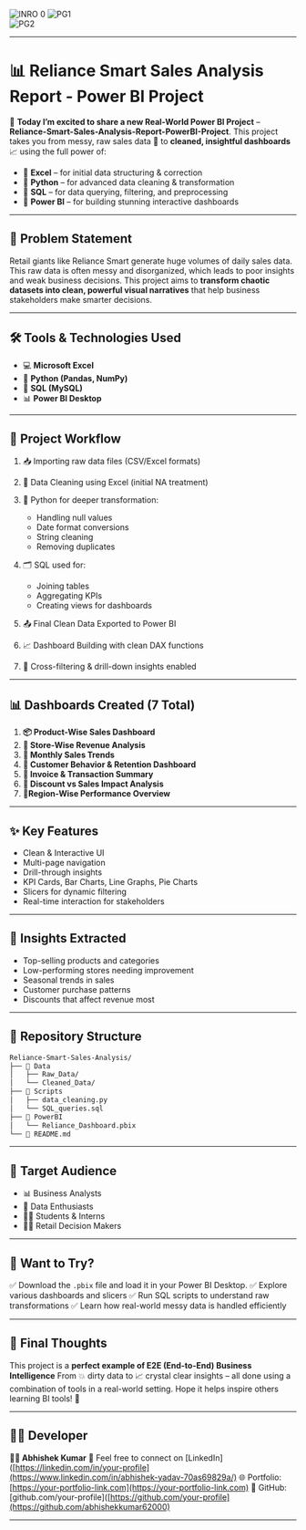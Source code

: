 ![INRO 0](https://github.com/user-attachments/assets/f16f3bfd-f7b1-466e-9082-cba557871537)
![PG1](https://github.com/user-attachments/assets/b7e7695d-6152-4d9c-a232-f3986e577a92)  
![PG2](https://github.com/user-attachments/assets/485edc70-7f53-4387-a060-fe3227f01d13)  
  
---    
  
# 📊 Reliance Smart Sales Analysis Report - Power BI Project

🚀 **Today I’m excited to share a new Real-World Power BI Project** – **Reliance-Smart-Sales-Analysis-Report-PowerBI-Project**.
This project takes you from messy, raw sales data 🧾 to **cleaned, insightful dashboards** 📈 using the full power of:

* 🧮 **Excel** – for initial data structuring & correction
* 🐍 **Python** – for advanced data cleaning & transformation
* 🐘 **SQL** – for data querying, filtering, and preprocessing
* 🧠 **Power BI** – for building stunning interactive dashboards

---

## 🧠 Problem Statement

Retail giants like Reliance Smart generate huge volumes of daily sales data. This raw data is often messy and disorganized, which leads to poor insights and weak business decisions.
This project aims to **transform chaotic datasets into clean, powerful visual narratives** that help business stakeholders make smarter decisions.

---

## 🛠️ Tools & Technologies Used

* 💻 **Microsoft Excel**
* 🐍 **Python (Pandas, NumPy)**
* 🐘 **SQL (MySQL)**
* 📊 **Power BI Desktop**

---

## 📂 Project Workflow

1. 📥 Importing raw data files (CSV/Excel formats)
2. 🧹 Data Cleaning using Excel (initial NA treatment)
3. 🐍 Python for deeper transformation:

   * Handling null values
   * Date format conversions
   * String cleaning
   * Removing duplicates
4. 🗂️ SQL used for:

   * Joining tables
   * Aggregating KPIs
   * Creating views for dashboards
5. 📤 Final Clean Data Exported to Power BI
6. 📈 Dashboard Building with clean DAX functions
7. 🔁 Cross-filtering & drill-down insights enabled

---

## 📊 Dashboards Created (7 Total)

1. **📦 Product-Wise Sales Dashboard**
2. **🏪 Store-Wise Revenue Analysis**
3. **📅 Monthly Sales Trends**
4. **👥 Customer Behavior & Retention Dashboard**
5. **🧾 Invoice & Transaction Summary**
6. **💸 Discount vs Sales Impact Analysis**
7. **📍Region-Wise Performance Overview**

---

## ✨ Key Features

* Clean & Interactive UI
* Multi-page navigation
* Drill-through insights
* KPI Cards, Bar Charts, Line Graphs, Pie Charts
* Slicers for dynamic filtering
* Real-time interaction for stakeholders

---

## 📌 Insights Extracted

* Top-selling products and categories
* Low-performing stores needing improvement
* Seasonal trends in sales
* Customer purchase patterns
* Discounts that affect revenue most

---

## 📁 Repository Structure

```bash
Reliance-Smart-Sales-Analysis/
├── 📁 Data
│   ├── Raw_Data/
│   └── Cleaned_Data/
├── 📁 Scripts
│   ├── data_cleaning.py
│   └── SQL_queries.sql
├── 📁 PowerBI
│   └── Reliance_Dashboard.pbix
└── 📄 README.md
```

---

## 🎯 Target Audience

* 📊 Business Analysts
* 🧠 Data Enthusiasts
* 🧑‍🏫 Students & Interns
* 🧑‍💼 Retail Decision Makers

---

## 📎 Want to Try?

✅ Download the `.pbix` file and load it in your Power BI Desktop.
✅ Explore various dashboards and slicers
✅ Run SQL scripts to understand raw transformations
✅ Learn how real-world messy data is handled efficiently

---

## 🌟 Final Thoughts

This project is a **perfect example of E2E (End-to-End) Business Intelligence**
From 💥 dirty data to 📈 crystal clear insights – all done using a combination of tools in a real-world setting.
Hope it helps inspire others learning BI tools! 🙌

---

## 🙋‍♂️ Developer

**👨‍💻 Abhishek Kumar**
📧 Feel free to connect on [LinkedIn]([https://linkedin.com/in/your-profile](https://www.linkedin.com/in/abhishek-yadav-70as69829a/)
🌐 Portfolio: [https://your-portfolio-link.com](https://your-portfolio-link.com)
📂 GitHub: [github.com/your-profile]([https://github.com/your-profile](https://github.com/abhishekkumar62000)

---

